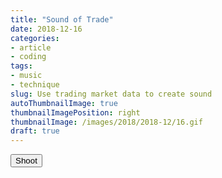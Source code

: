 ```yaml
---
title: "Sound of Trade"
date: 2018-12-16
categories:
- article
- coding
tags:
- music
- technique
slug: Use trading market data to create sound
autoThumbnailImage: true
thumbnailImagePosition: right
thumbnailImage: /images/2018/2018-12/16.gif
draft: true
---
```


<div>
    <div id="chart"></div>    
    <link rel="stylesheet" type="text/css" href="/css/techan.css" />
    <script src="http://d3js.org/d3.v4.min.js"></script>
    <script src="http://techanjs.org/techan.min.js"></script>
    <script src="/js/trading-audio/chart.js"></script>
</div>

<div id="proceduralSound">
    <p>
        <canvas id="proceduralCanvas" width="640" height="360"></canvas>
    </p>
    <script src="/js/trading-audio/proceduralSound.js"></script>
    <script> var sample = new ProceduralSound(); </script>
    <button id="scriptButton" onclick="sample.togglePlayback()">Shoot</button>
</div>